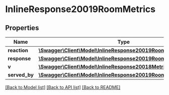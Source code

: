 # InlineResponse20019RoomMetrics

## Properties
Name | Type | Description | Notes
------------ | ------------- | ------------- | -------------
**reaction** | [**\Swagger\Client\Model\InlineResponse20019RoomMetricsReaction**](InlineResponse20019RoomMetricsReaction.md) |  | [optional] 
**response** | [**\Swagger\Client\Model\InlineResponse20019RoomMetricsResponse**](InlineResponse20019RoomMetricsResponse.md) |  | [optional] 
**v** | [**\Swagger\Client\Model\InlineResponse20018MetricsV**](InlineResponse20018MetricsV.md) |  | [optional] 
**served_by** | [**\Swagger\Client\Model\InlineResponse20019RoomMetricsServedBy**](InlineResponse20019RoomMetricsServedBy.md) |  | [optional] 

[[Back to Model list]](../../README.md#documentation-for-models) [[Back to API list]](../../README.md#documentation-for-api-endpoints) [[Back to README]](../../README.md)

